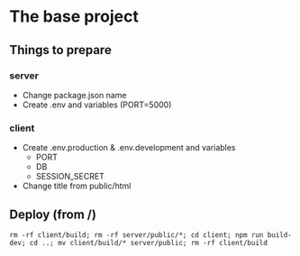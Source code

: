 # The base project

## Things to prepare

### server

* Change package.json name
* Create .env and variables (PORT=5000)

### client

* Create .env.production & .env.development and variables
    * PORT
    * DB
    * SESSION_SECRET
* Change title from public/html

## Deploy (from /)
````
rm -rf client/build; rm -rf server/public/*; cd client; npm run build-dev; cd ..; mv client/build/* server/public; rm -rf client/build
````